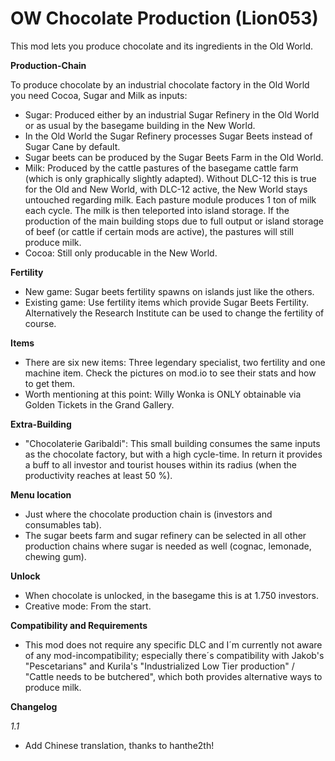 # OW Chocolate Production (Lion053)

This mod lets you produce chocolate and its ingredients in the Old World.

**Production-Chain**

To produce chocolate by an industrial chocolate factory in the Old World you need Cocoa, Sugar and Milk as inputs:

- Sugar: Produced either by an industrial Sugar Refinery in the Old World or as usual by the basegame building in the New World.
- In the Old World the Sugar Refinery processes Sugar Beets instead of Sugar Cane by default.
- Sugar beets can be produced by the Sugar Beets Farm in the Old World.
- Milk: Produced by the cattle pastures of the basegame cattle farm (which is only graphically slightly adapted). Without DLC-12 this is true for the Old and New World, with DLC-12 active, the New World stays untouched regarding milk. Each pasture module produces 1 ton of milk each cycle. The milk is then teleported into island storage. If the production of the main building stops due to full output or island storage of beef (or cattle if certain mods are active), the pastures will still produce milk.
- Cocoa: Still only producable in the New World.

**Fertility**

- New game: Sugar beets fertility spawns on islands just like the others.
- Existing game: Use fertility items which provide Sugar Beets Fertility. Alternatively the Research Institute can be used to change the fertility of course.

**Items**

- There are six new items: Three legendary specialist, two fertility and one machine item. Check the pictures on mod.io to see their stats and how to get them.
- Worth mentioning at this point: Willy Wonka is ONLY obtainable via Golden Tickets in the Grand Gallery.

**Extra-Building**

- "Chocolaterie Garibaldi": This small building consumes the same inputs as the chocolate factory, but with a high cycle-time. In return it provides a buff to all investor and tourist houses within its radius (when the productivity reaches at least 50 %).

**Menu location**

- Just where the chocolate production chain is (investors and consumables tab).
- The sugar beets farm and sugar refinery can be selected in all other production chains where sugar is needed as well (cognac, lemonade, chewing gum).

**Unlock**

- When chocolate is unlocked, in the basegame this is at 1.750 investors.
- Creative mode: From the start.

**Compatibility and Requirements**

- This mod does not require any specific DLC and I´m currently not aware of any mod-incompatibility; especially there´s compatibility with Jakob's "Pescetarians" and Kurila's "Industrialized Low Tier production" / "Cattle needs to be butchered", which both provides alternative ways to produce milk.

**Changelog**

*1.1*

- Add Chinese translation, thanks to hanthe2th!

